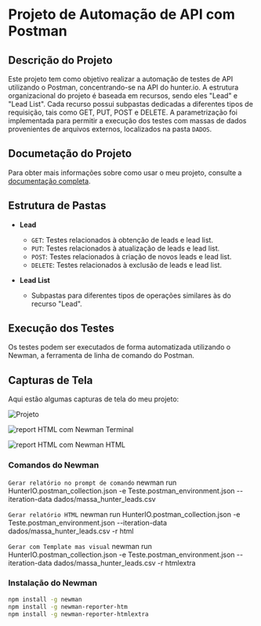 # Projeto de Automação de API com Postman

## Descrição do Projeto

Este projeto tem como objetivo realizar a automação de testes de API utilizando o Postman, concentrando-se na API do hunter.io. A estrutura organizacional do projeto é baseada em recursos, sendo eles "Lead" e "Lead List". Cada recurso possui subpastas dedicadas a diferentes tipos de requisição, tais como GET, PUT, POST e DELETE. A parametrização foi implementada para permitir a execução dos testes com massas de dados provenientes de arquivos externos, localizados na pasta `DADOS`.

## Documetação do Projeto

Para obter mais informações sobre como usar o meu projeto, consulte a [documentação completa](https://documenter.getpostman.com/view/19539264/2s9YymGjLj).

## Estrutura de Pastas

- **Lead**

  - `GET`: Testes relacionados à obtenção de leads e lead list.
  - `PUT`: Testes relacionados à atualização de leads e lead list.
  - `POST`: Testes relacionados à criação de novos leads e lead list.
  - `DELETE`: Testes relacionados à exclusão de leads e lead list.

- **Lead List**
  - Subpastas para diferentes tipos de operações similares às do recurso "Lead".

## Execução dos Testes

Os testes podem ser executados de forma automatizada utilizando o Newman, a ferramenta de linha de comando do Postman.

## Capturas de Tela

Aqui estão algumas capturas de tela do meu projeto:

![Projeto](/Users/victorlance93/Desktop/postman.png)

![report HTML com Newman Terminal](/Users/victorlance93/Desktop/terminal.png)

![report HTML com Newman HTML](/Users/victorlance93/Desktop/html_report.png)

### Comandos do Newman

`Gerar relatório no prompt de comando`
newman run HunterIO.postman_collection.json -e Teste.postman_environment.json --iteration-data dados/massa_hunter_leads.csv

`Gerar relatório HTML`
newman run HunterIO.postman_collection.json -e Teste.postman_environment.json --iteration-data dados/massa_hunter_leads.csv -r html

`Gerar com Template mas visual`
newman run HunterIO.postman_collection.json -e Teste.postman_environment.json --iteration-data dados/massa_hunter_leads.csv -r htmlextra

### Instalação do Newman

```bash
npm install -g newman
npm install -g newman-reporter-htm
npm install -g newman-reporter-htmlextra















```
